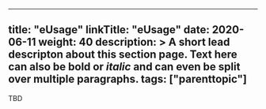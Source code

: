 
---
title: "eUsage"
linkTitle: "eUsage"
date: 2020-06-11
weight: 40
description: >
  A short lead descripton about this section page. Text here can also be **bold** or _italic_ and can even be split over multiple paragraphs.
tags: ["parenttopic"]
---

TBD
